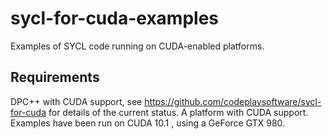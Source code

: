 # sycl-for-cuda-examples

Examples of SYCL code running on CUDA-enabled platforms. 

## Requirements

DPC++ with CUDA support, see https://github.com/codeplaysoftware/sycl-for-cuda for details of the current status.
A platform with CUDA support. Examples have been run on CUDA 10.1 , using a GeForce GTX 980.
